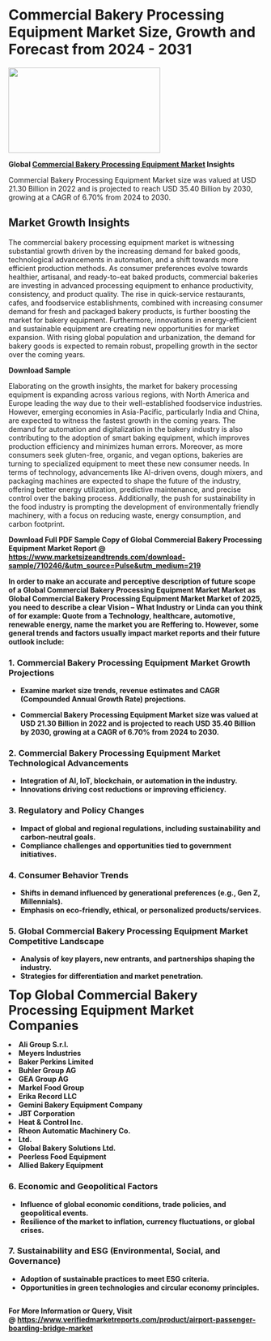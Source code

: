 <H1>Commercial Bakery Processing Equipment Market Size, Growth and Forecast from 2024 - 2031</H1><img class="aligncenter size-medium wp-image-584254" src="https://thirdeyenews.in/wp-content/uploads/2024/09/Global-Market-Research-300x168.jpeg" alt="" width="300" height="168" /><p><strong>Global&nbsp;<a href="https://www.marketsizeandtrends.com/download-sample/710246/&amp;utm_source=Pulse&amp;utm_medium=219">Commercial Bakery Processing Equipment Market</a> Insights</strong></p><p>Commercial Bakery Processing Equipment Market size was valued at USD 21.30 Billion in 2022 and is projected to reach USD 35.40 Billion by 2030, growing at a CAGR of 6.70% from 2024 to 2030.</p><p><h2>Market Growth Insights</h2> <p>The commercial bakery processing equipment market is witnessing substantial growth driven by the increasing demand for baked goods, technological advancements in automation, and a shift towards more efficient production methods. As consumer preferences evolve towards healthier, artisanal, and ready-to-eat baked products, commercial bakeries are investing in advanced processing equipment to enhance productivity, consistency, and product quality. The rise in quick-service restaurants, cafes, and foodservice establishments, combined with increasing consumer demand for fresh and packaged bakery products, is further boosting the market for bakery equipment. Furthermore, innovations in energy-efficient and sustainable equipment are creating new opportunities for market expansion. With rising global population and urbanization, the demand for bakery goods is expected to remain robust, propelling growth in the sector over the coming years.</p> <p><strong>Download Sample</strong></p> <p>Elaborating on the growth insights, the market for bakery processing equipment is expanding across various regions, with North America and Europe leading the way due to their well-established foodservice industries. However, emerging economies in Asia-Pacific, particularly India and China, are expected to witness the fastest growth in the coming years. The demand for automation and digitalization in the bakery industry is also contributing to the adoption of smart baking equipment, which improves production efficiency and minimizes human errors. Moreover, as more consumers seek gluten-free, organic, and vegan options, bakeries are turning to specialized equipment to meet these new consumer needs. In terms of technology, advancements like AI-driven ovens, dough mixers, and packaging machines are expected to shape the future of the industry, offering better energy utilization, predictive maintenance, and precise control over the baking process. Additionally, the push for sustainability in the food industry is prompting the development of environmentally friendly machinery, with a focus on reducing waste, energy consumption, and carbon footprint.</p> <p><strong></p><p><span class=""><strong>Download Full PDF Sample Copy of Global Commercial Bakery Processing Equipment Market Report</strong> @ <a href="https://www.marketsizeandtrends.com/download-sample/710246/&amp;utm_source=Pulse&amp;utm_medium=219" target="_blank">https://www.marketsizeandtrends.com/download-sample/710246/&amp;utm_source=Pulse&amp;utm_medium=219</a></span></p><p>In order to make an accurate and perceptive description of future scope of a Global&nbsp;Commercial Bakery Processing Equipment Market Market as Global&nbsp;Commercial Bakery Processing Equipment Market Market of 2025, you need to describe a clear Vision &ndash; What Industry or Linda can you think of for example: Quote from a Technology, healthcare, automotive, renewable energy, name the market you are Reffering to. However, some general trends and factors usually impact market reports and their future outlook include:</p><h3>1.&nbsp;<strong>Commercial Bakery Processing Equipment Market Growth Projections</strong></h3><ul><li>Examine market size trends, revenue estimates and CAGR (Compounded Annual Growth Rate) projections.</li><li><p>Commercial Bakery Processing Equipment Market size was valued at USD 21.30 Billion in 2022 and is projected to reach USD 35.40 Billion by 2030, growing at a CAGR of 6.70% from 2024 to 2030.</p></li></ul><h3>2.&nbsp;<strong>Commercial Bakery Processing Equipment Market Technological Advancements</strong></h3><ul><li>Integration of AI, IoT, blockchain, or automation in the industry.</li><li>Innovations driving cost reductions or improving efficiency.</li></ul><h3>3.&nbsp;<strong>Regulatory and Policy Changes</strong></h3><ul><li>Impact of global and regional regulations, including sustainability and carbon-neutral goals.</li><li>Compliance challenges and opportunities tied to government initiatives.</li></ul><h3>4.&nbsp;<strong>Consumer Behavior Trends</strong></h3><ul><li>Shifts in demand influenced by generational preferences (e.g., Gen Z, Millennials).</li><li>Emphasis on eco-friendly, ethical, or personalized products/services.</li></ul><h3>5.&nbsp;<strong>Global Commercial Bakery Processing Equipment Market Competitive Landscape</strong></h3><ul><li>Analysis of key players, new entrants, and partnerships shaping the industry.</li><li>Strategies for differentiation and market penetration.</li></ul><p data-pm-slice="1 1 []"><span style="color: inherit; font-family: inherit; font-size: 25px;">Top Global Commercial Bakery Processing Equipment Market Companies</span></p><div class="" data-test-id=""><p><li>Ali Group S.r.l.</li><li> Meyers Industries</li><li> Baker Perkins Limited</li><li> Buhler Group AG</li><li> GEA Group AG</li><li> Markel Food Group</li><li> Erika Record LLC</li><li> Gemini Bakery Equipment Company</li><li> JBT Corporation</li><li> Heat & Control Inc.</li><li> Rheon Automatic Machinery Co.</li><li> Ltd.</li><li> Global Bakery Solutions Ltd.</li><li> Peerless Food Equipment</li><li> Allied Bakery Equipment</li></p></div><h3>6.&nbsp;<strong>Economic and Geopolitical Factors</strong></h3><ul><li>Influence of global economic conditions, trade policies, and geopolitical events.</li><li>Resilience of the market to inflation, currency fluctuations, or global crises.</li></ul><h3>7.&nbsp;<strong>Sustainability and ESG (Environmental, Social, and Governance)</strong></h3><ul><li>Adoption of sustainable practices to meet ESG criteria.</li><li>Opportunities in green technologies and circular economy principles.</li></ul><h2><strong style="font-size: 14px;">For More Information or Query, Visit @&nbsp;</strong><a style="background-color: #ffffff; font-size: 14px;" href="https://www.marketsizeandtrends.com/report/commercial-bakery-processing-equipment-market/" target="_blank">https://www.verifiedmarketreports.com/product/airport-passenger-boarding-bridge-market</a></h2>

